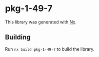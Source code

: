 # pkg-1-49-7

This library was generated with [Nx](https://nx.dev).

## Building

Run `nx build pkg-1-49-7` to build the library.
